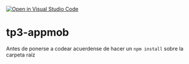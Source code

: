 [![Open in Visual Studio Code](https://classroom.github.com/assets/open-in-vscode-c66648af7eb3fe8bc4f294546bfd86ef473780cde1dea487d3c4ff354943c9ae.svg)](https://classroom.github.com/online_ide?assignment_repo_id=8087284&assignment_repo_type=AssignmentRepo)
# tp3-appmob

Antes de ponerse a codear acuerdense de hacer un `npm install` sobre la carpeta raíz